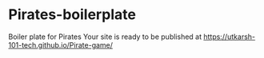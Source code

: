 # Pirates-boilerplate
Boiler plate for Pirates
 Your site is ready to be published at https://utkarsh-101-tech.github.io/Pirate-game/
 
